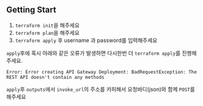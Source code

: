 ## Getting Start
1. `terraform init`을 해주세요
2. `terraform plan`을 해주세요
3. `terraform apply` 후 username 과 password를 입력해주세요

`apply`후에 혹시 아래와 같은 오류가 발생하면 다시한번 더 `terraform apply`를 진행해주세요.

```
Error: Error creating API Gateway Deployment: BadRequestException: The REST API doesn't contain any methods
```


`apply`후 `outputs`에서 `invoke_url`의 주소를 카피해서 요청바디(json)와 함께 `POST`를 해주세요